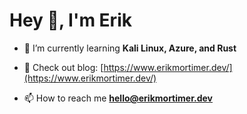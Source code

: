 <h1>Hey 👋, I'm Erik</h1>

- 🌱 I’m currently learning **Kali Linux, Azure, and Rust**

- 📝 Check out blog: [https://www.erikmortimer.dev/](https://www.erikmortimer.dev/)

- 📫 How to reach me **hello@erikmortimer.dev**

